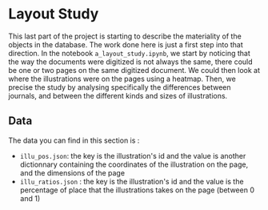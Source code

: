 # Layout Study

This last part of the project is starting to describe the materiality of the objects in the database. The work done here is just a first step into that direction. In the notebook `a_layout_study.ipynb`, we start by noticing that the way the documents were digitized is not always the same, there could be one or two pages on the same digitized document. We could then look at where the illustrations were on the pages using a heatmap. Then, we precise the study by analysing specifically the differences between journals, and between the different kinds and sizes of illustrations.

## Data

The data you can find in this section is : 
- `illu_pos.json`: the key is the illustration's id and the value is another dictionnary containing the coordinates of the illustration on the page, and the dimensions of the page
- `illu_ratios.json` : the key is the illustration's id and the value is the percentage of place that the illustrations takes on the page (between 0 and 1)
